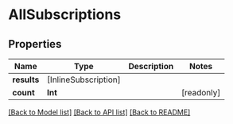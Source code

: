 # AllSubscriptions

## Properties
Name | Type | Description | Notes
------------ | ------------- | ------------- | -------------
**results** | [InlineSubscription] |  | 
**count** | **Int** |  | [readonly] 

[[Back to Model list]](../README.md#documentation-for-models) [[Back to API list]](../README.md#documentation-for-api-endpoints) [[Back to README]](../README.md)


